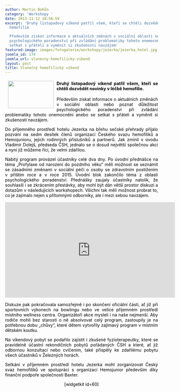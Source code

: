 ```yaml
---
author: Martin Bohůn
category: 'Workshopy '
date: 2013-11-12 10:58:59
excerpt: 'Druhý listopadový víkend patřil všem, kteří se chtěli dozvědět novinky v léčbě
  hemofilie

  Především získat informace o aktuálních změnách v sociální oblasti nebo poznat důležitost
  psychologického poradenství při zvládání problematiky tohoto onemocnění anebo se
  setkat s přáteli a vyměnit si zkušenosti navzájem'
featured-image: images/fotogalerie/workshopy/jezerka/jezerka_hotel.jpg
joomla_id: 174
joomla_url: slunecny-hemofilicky-vikend
layout: post
title: Slunečný hemofilický víkend
---
```


<h4 style="text-align: justify;">
 <img border="0" height="90" src="{{ site.baseurl }}/images/fotogalerie/workshopy/jezerka/jezerka_hotel.jpg" style="float: left; margin-left: 10px; margin-right: 10px;" width="150"/>
 <span style="color: #000000;">
  Druhý listopadový víkend patřil všem, kteří se chtěli dozvědět novinky v léčbě hemofilie.
 </span>
</h4>
<p style="text-align: justify;">
 <span style="color: #000000;">
  Především získat informace o aktuálních změnách v sociální oblasti nebo poznat důležitost psychologického poradenství při zvládání problematiky tohoto onemocnění anebo se setkat s přáteli a vyměnit si zkušenosti navzájem.
 </span>
</p>
<p style="text-align: justify;">
 <span style="color: #000000;">
  Do příjemného prostředí hotelu Jezerka na břehu sečské přehrady přijalo pozvání na sedm desítek členů organizací Českého svazu hemofiliků a Hemojunioru, jejich rodinných příslušníků a partnerů. Jak zmínil v úvodu Vladimír Dolejš, předseda ČSH, jednalo se o dosud největší společnou akci a nyní již můžeme říci, že velmi zdařilou.
 </span>
</p>
<p style="text-align: justify;">
 <span style="color: #000000;">
  Nabitý program provázel účastníky celé dva dny. Po úvodní přednášce na téma „Profylaxe od narození do pozdního věku“ měli možnost se seznámit se zásadními změnami v sociální péči o osoby se zdravotním postižením v příštím roce a v roce 2015. Úvodní blok zakončilo téma z oblasti psychologického poradenství. Přednášky zaujaly účastníky natolik, že souhlasili i se zkrácením přestávky, aby mohl být dán větší prostor diskuzi a dotazům v následujících workshopech. Všichni tak měli možnost probrat to, co je zajímalo nejen s přítomnými odborníky, ale i mezi sebou navzájem.
 </span>
</p>
<p>
 <iframe frameborder="0" height="315" src="http://www.youtube.com/embed/UMJzto5dtQc" style="display: block; margin-left: auto; margin-right: auto;" width="560">
 </iframe>
</p>
<p style="text-align: justify;">
 <span style="color: #000000;">
  Diskuze pak pokračovala samozřejmě i po skončení oficiální části, ať již při sportovních výkonech na bowlingu nebo ve velice příjemném prostředí místního wellness centra. Organizátoři akce mysleli i na naše nejmenší. Aby rodiče mohli bez starostí o ně absolvovat celý program, zastoupily je na potřebnou dobu „chůvy“, které dětem vytvořily zajímavý program v místním dětském koutku.
 </span>
</p>
<p style="text-align: justify;">
 <span style="color: #000000;">
  Na víkendový pobyt se podařilo zajistit i zkušené fyzioterapeutky, které se pravidelně účastní rekondičních pobytů pořádaných ČSH a které, ať již odbornou konzultací nebo cvičením, také přispěly ke zdařilému pobytu všech účastníků v Železných horách.
 </span>
</p>
<p style="text-align: justify;">
 <span style="color: #000000;">
  Setkání v příjemném prostředí hotelu Jezerka mohl zorganizovat Český svaz hemofiliků ve spolupráci s organizací Hemojunior především díky finanční podpoře společnosti Baxter.
 </span>
</p>
<p style="text-align: center;">
 <span style="color: #000000;">
  <span>
   [widgetkit id=60]
  </span>
  <br/>
 </span>
</p>